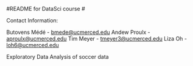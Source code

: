 #README for DataSci course #

Contact Information:

Butovens Médé - bmede@ucmerced.edu
Andew Proulx - aproulx@ucmerced.edu
Tim Meyer - tmeyer3@ucmerced.edu
Liza Oh - loh6@ucmerced.edu

Exploratory Data Analysis of soccer data
